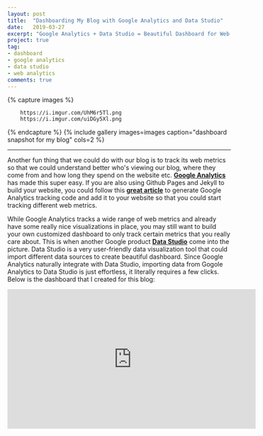 ```yaml
---
layout: post
title:  "Dashboarding My Blog with Google Analytics and Data Studio"
date:   2019-03-27
excerpt: "Google Analytics + Data Studio = Beautiful Dashboard for Web Analytics"
project: true
tag:
- dashboard 
- google analytics
- data studio
- web analytics
comments: true
---
```


{% capture images %}

        https://i.imgur.com/UhM6r5Tl.png
        https://i.imgur.com/uiDGy5Xl.png

{% endcapture %}
{% include gallery images=images caption="dashboard snapshot for my blog" cols=2 %}

---
     
Another fun thing that we could do with our blog is to track its web metrics so that we could understand better who's viewing our blog, where they come from and how long they spend on the website etc. <a href="https://analytics.google.com/analytics/web/"><b>Google Analytics</b></a> has made this super easy. If you are also using Github Pages and Jekyll to build your website, you could follow this <a href="https://desiredpersona.com/google-analytics-jekyll/"><b>great article</b></a> to generate Google Analytics tracking code and add it to your website so that you could start tracking different web metrics.

While Google Analytics tracks a wide range of web metrics and already have some really nice visualizations in place, you may still want to build your own customized dashboard to only track certain metrics that you really care about. This is when another Google product <a href="https://datastudio.google.com/"><b>Data Studio</b></a> come into the picture. Data Studio is a very user-friendly data visualization tool that could import different data sources to create beautiful dashboard. Since Google Analytics naturally integrate with Data Studio, importing data from Gogole Analytics to Data Studio is just effortless, it literally requires a few clicks. Below is the dashboard that I created for this blog:



<iframe width="560" height="315" src="https://datastudio.google.com/embed/reporting/10jN5MHyAf7wXaAcwEGdHXvMyxybv8ivJ/page/8Ifn" frameborder="0" allowfullscreen> </iframe>







  
      



